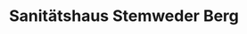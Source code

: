 ---
title: "Sanitätshaus Stemweder Berg"
url: /stemwede/sanitaetshaus-stemweder-berg/
shop: Sanitätshaus
---
